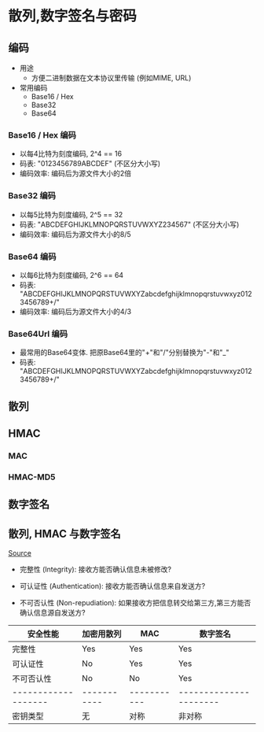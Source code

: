 # 散列,数字签名与密码

## 编码

- 用途
  - 方便二进制数据在文本协议里传输 (例如MIME, URL)
- 常用编码
  - Base16 / Hex
  - Base32
  - Base64

### Base16 / Hex 编码
  - 以每4比特为刻度编码, 2^4 == 16
  - 码表: "0123456789ABCDEF" (不区分大小写)
  - 编码效率: 编码后为源文件大小的2倍

### Base32 编码
  - 以每5比特为刻度编码, 2^5 == 32
  - 码表: "ABCDEFGHIJKLMNOPQRSTUVWXYZ234567" (不区分大小写)
  - 编码效率: 编码后为源文件大小的8/5
     
### Base64 编码
  - 以每6比特为刻度编码, 2^6 == 64
  - 码表: "ABCDEFGHIJKLMNOPQRSTUVWXYZabcdefghijklmnopqrstuvwxyz0123456789+/"
  - 编码效率: 编码后为源文件大小的4/3
     
### Base64Url 编码
 - 最常用的Base64变体. 把原Base64里的"+"和"/"分别替换为"-"和"_"
 - 码表: "ABCDEFGHIJKLMNOPQRSTUVWXYZabcdefghijklmnopqrstuvwxyz0123456789+/"
     
## 散列

## HMAC

### MAC

### HMAC-MD5

## 数字签名



## 散列, HMAC 与数字签名

[Source](https://crypto.stackexchange.com/questions/5646/what-are-the-differences-between-a-digital-signature-a-mac-and-a-hash/5647#5647)

- 完整性 (Integrity): 接收方能否确认信息未被修改?

- 可认证性 (Authentication): 接收方能否确认信息来自发送方?

- 不可否认性 (Non-repudiation): 如果接收方把信息转交给第三方,第三方能否确认信息源自发送方?

| 安全性能           | 加密用散列 |    MAC    |  数字签名             |
|-------------------|-----------|-----------|----------------------|
| 完整性             |  Yes      |    Yes    |   Yes                |
| 可认证性           |  No       |    Yes    |   Yes                |
| 不可否认性         |  No       |    No     |   Yes                |
|-------------------|-----------|-----------|----------------------|
| 密钥类型           | 无        | 对称       | 非对称                |